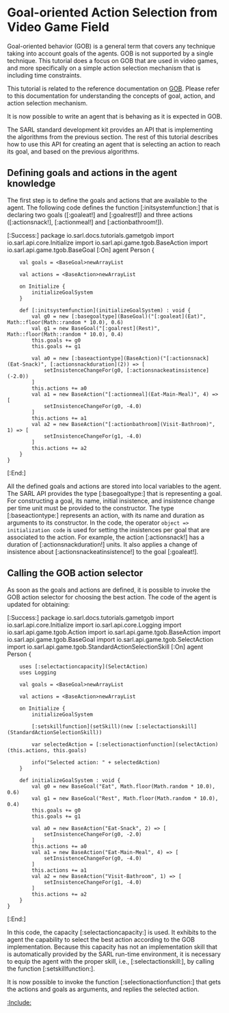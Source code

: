 # Goal-oriented Action Selection from Video Game Field

Goal-oriented behavior (GOB) is a general term that covers any technique taking into account goals of the agents.
GOB is not supported by a single technique.
This tutorial does a focus on GOB that are used in video games, and more specifically on a simple action selection
mechanism that is including time constraints.

This tutorial is related to the reference documentation on [GOB](../reference/gob/TGob.md).
Please refer to this documentation for understanding the concepts of goal, action, and action selection mechanism.

It is now possible to write an agent that is behaving as it is expected in GOB.

The SARL standard development kit provides an API that is implementing the algorithms from the previous section.
The rest of this tutorial describes how to use this API for creating an agent that is selecting an action to reach its goal, and based on the previous algorithms.

## Defining goals and actions in the agent knowledge

The first step is to define the goals and actions that are available to the agent.
The following code defines the function [:initsystemfunction:] that is declaring two goals ([:goaleat!] and [:goalrest!]) and three actions ([:actionsnack!], [:actionmeal!] and [:actionbathroom!]).

[:Success:]
	package io.sarl.docs.tutorials.gametgob
	import io.sarl.api.core.Initialize
	import io.sarl.api.game.tgob.BaseAction
	import io.sarl.api.game.tgob.BaseGoal
	[:On]
	agent Person {

		val goals = <BaseGoal>newArrayList
	
		val actions = <BaseAction>newArrayList

		on Initialize {
			initializeGoalSystem
		}

		def [:initsystemfunction](initializeGoalSystem) : void {
			val g0 = new [:basegoaltype](BaseGoal)("[:goaleat](Eat)", Math::floor(Math::random * 10.0), 0.6)
			val g1 = new BaseGoal("[:goalrest](Rest)", Math::floor(Math::random * 10.0), 0.4)
			this.goals += g0
			this.goals += g1
	
			val a0 = new [:baseactiontype](BaseAction)("[:actionsnack](Eat-Snack)", [:actionsnackduration](2)) => [
				setInsistenceChangeFor(g0, [:actionsnackeatinsistence](-2.0))
			]
			this.actions += a0
			val a1 = new BaseAction("[:actionmeal](Eat-Main-Meal)", 4) => [
				setInsistenceChangeFor(g0, -4.0)
			]
			this.actions += a1
			val a2 = new BaseAction("[:actionbathroom](Visit-Bathroom)", 1) => [
				setInsistenceChangeFor(g1, -4.0)
			]
			this.actions += a2
		}
	}
[:End:]

All the defined goals and actions are stored into local variables to the agent.
The SARL API provides the type [:basegoaltype:] that is representing a goal. For constructing a goal, its name, initial insistence, and insistence change per time unit must be provided to the constructor.
The type [:baseactiontype:] represents an action, with its name and duration as arguments to its constructor.
In the code, the operator `object => initialization code` is used for setting the insistences per goal that are associated to the action.
For example, the action [:actionsnack!] has a duration of [:actionsnackduration!] units. It also applies a change of insistence about [:actionsnackeatinsistence!] to the goal [:goaleat!].

## Calling the GOB action selector

As soon as the goals and actions are defined, it is possible to invoke the GOB action selector for choosing the best action.
The code of the agent is updated for obtaining:

[:Success:]
	package io.sarl.docs.tutorials.gametgob
	import io.sarl.api.core.Initialize
	import io.sarl.api.core.Logging
	import io.sarl.api.game.tgob.Action
	import io.sarl.api.game.tgob.BaseAction
	import io.sarl.api.game.tgob.BaseGoal
	import io.sarl.api.game.tgob.SelectAction
	import io.sarl.api.game.tgob.StandardActionSelectionSkill
	[:On]
	agent Person {

		uses [:selectactioncapacity](SelectAction)
		uses Logging

		val goals = <BaseGoal>newArrayList
	
		val actions = <BaseAction>newArrayList

		on Initialize {
			initializeGoalSystem

			[:setskillfunction](setSkill)(new [:selectactionskill](StandardActionSelectionSkill))

			var selectedAction = [:selectionactionfunction](selectAction)(this.actions, this.goals)
			
			info("Selected action: " + selectedAction)
		}

		def initializeGoalSystem : void {
			val g0 = new BaseGoal("Eat", Math.floor(Math.random * 10.0), 0.6)
			val g1 = new BaseGoal("Rest", Math.floor(Math.random * 10.0), 0.4)
			this.goals += g0
			this.goals += g1
	
			val a0 = new BaseAction("Eat-Snack", 2) => [
				setInsistenceChangeFor(g0, -2.0)
			]
			this.actions += a0
			val a1 = new BaseAction("Eat-Main-Meal", 4) => [
				setInsistenceChangeFor(g0, -4.0)
			]
			this.actions += a1
			val a2 = new BaseAction("Visit-Bathroom", 1) => [
				setInsistenceChangeFor(g1, -4.0)
			]
			this.actions += a2
		}
	}
[:End:]

In this code, the capacity [:selectactioncapacity:] is used. It exhibits to the agent the capability to select the best action according to the GOB implementation.
Because this capacity has not an implementation skill that is automatically provided by the SARL run-time environment, it is necessary to equip the agent with
the proper skill, i.e., [:selectactionskill:], by calling the function [:setskillfunction:].

It is now possible to invoke the function [:selectionactionfunction:] that gets the actions and goals as arguments, and replies the selected action.



[:Include:](../legal.inc)
